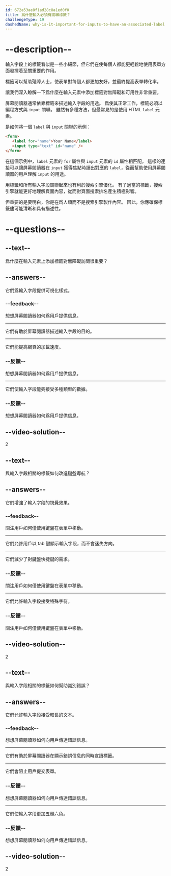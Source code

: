 ```yaml
---
id: 672a53ae8f1ad28c8a1ed0f0
title: 爲什麼輸入必須有關聯標籤？
challengeType: 19
dashedName: why-is-it-important-for-inputs-to-have-an-associated-label
---
```


# --description--

輸入字段上的標籤看似是一些小細節，但它們在使每個人都能更輕鬆地使用表單方面發揮着至關重要的作用。

標籤可以幫助殘障人士，使表單對每個人都更加友好，並最終提高表單轉化率。

讓我們深入瞭解一下爲什麼在輸入元素中添加標籤對無障礙和可用性非常重要。

屏幕閱讀器通常依靠標籤來描述輸入字段的用途。 爲使其正常工作，標籤必須以編程方式與 `input` 關聯。 雖然有多種方法，但最常見的是使用 HTML `label` 元素。

是如何將一個 `label` 與 `input` 關聯的示例：

```html
<form>
   <label for="name">Your Name</label>
   <input type="text" id="name" />
</form>
```

在這個示例中，`label` 元素的 `for` 屬性與 `input` 元素的 `id` 屬性相匹配。 這樣的連接可以讓屏幕閱讀器在 `input` 獲得焦點時讀出對應的 `label`，從而幫助使用屏幕閱讀器的用戶理解 `input` 的用途。

用標籤和所有輸入字段關聯起來也有利於搜索引擎優化。  有了適當的標籤，搜索引擎就能更好地理解頁面內容，從而對頁面搜索排名產生積極影響。

但重要的是要明白，你是在爲人類而不是搜索引擎製作內容。 因此，你應確保標籤儘可能清晰和具有描述性。

# --questions--

## --text--

爲什麼在輸入元素上添加標籤對無障礙訪問很重要？

## --answers--

它們爲輸入字段提供可視化樣式。

### --feedback--

想想屏幕閱讀器如何爲用戶提供信息。

---

它們有助於屏幕閱讀器描述輸入字段的目的。

---

它們能提高網頁的加載速度。

### --反饋--

想想屏幕閱讀器如何爲用戶提供信息。

---

它們使輸入字段能夠接受多種類型的數據。

### --反饋--

想想屏幕閱讀器如何爲用戶提供信息。

## --video-solution--

2

## --text--

與輸入字段相關的標籤如何改進鍵盤導航？

## --answers--

它們增強了輸入字段的視覺效果。

### --feedback--

關注用戶如何僅使用鍵盤在表單中移動。

---

它們允許用戶以 tab 鍵顯示輸入字段，而不會迷失方向。

---

它們減少了對鍵盤快捷鍵的需求。

### --反饋--

關注用戶如何僅使用鍵盤在表單中移動。

---

它們允許輸入字段接受特殊字符。

### --反饋--

關注用戶如何僅使用鍵盤在表單中移動。

## --video-solution--

2

## --text--

與輸入字段相關的標籤如何幫助識別錯誤？

## --answers--

它們允許輸入字段接受較長的文本。

### --feedback--

想想屏幕閱讀器如何向用戶傳達錯誤信息。

---

它們有助於屏幕閱讀器在顯示錯誤信息的同時宣讀標籤。

---

它們會阻止用戶提交表單。

### --反饋--

想想屏幕閱讀器如何向用戶傳達錯誤信息。

---

它們使輸入字段更加五顏六色。

### --反饋--

想想屏幕閱讀器如何向用戶傳達錯誤信息。

## --video-solution--

2
